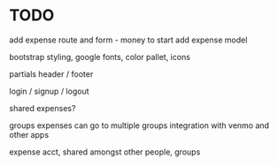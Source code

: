 # TODO

add expense route and form - money to start
add expense model

bootstrap
styling, google fonts, color pallet, icons


partials header / footer

login / signup / logout

shared expenses?

groups
expenses can go to multiple groups
integration with venmo and other apps

expense acct, shared amongst other people, groups
